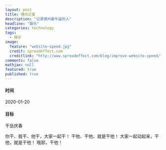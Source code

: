 ```yaml
---
layout: post
title: 德州之星
description: "记录德州最牛逼的人"
headline: "娱乐"
categories: technology
tags: 
  - 娱乐
image: 
  feature: "website-speed.jpg"
  credit: spreadeffect.com
  creditlink: "http://www.spreadeffect.com/blog/improve-website-speed/"
comments: false
mathjax: null
featured: true
published: true
---
```


####  时间
2020-01-20
#### 目标
干岳庆春 

你干、我干、他干，大家一起干！
干他、干他、就是干他！
大家一起动起来，干他，就是干他！
哦耶，干他！